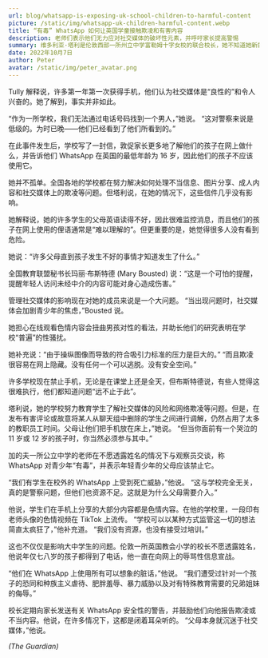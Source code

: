 ```yaml
---
url: blog/whatsapp-is-exposing-uk-school-children-to-harmful-content
picture: /static/img/whatsapp-uk-children-harmful-content.webp
title: “有毒” WhatsApp 如何让英国学童接触欺凌和有害内容
description: 老师们表示他们无力应对社交媒体的破坏性元素，并呼吁家长提高警惕
summary: 维多利亚·塔利是伦敦西部一所州立中学富勒姆十字女校的联合校长，她不知道她新的第一年会邀请校外的人加入他们的 WhatsApp 小组。 她只是在一个“陌生人”与 11 岁的孩子分享“可怕的照片”并且有人提醒老师时才发现。
date: 2022年10月7日
author: Peter
avatar: /static/img/peter_avatar.png
---
```

Tully 解释说，许多第一年第一次获得手机，他们认为社交媒体是“良性的”和令人兴奋的。她了解到，事实并非如此。

“作为一所学校，我们无法通过电话号码找到一个男人，”她说。 “这对警察来说是低级的。为时已晚——他们已经看到了他们所看到的。”

在此事件发生后，学校写了一封信，敦促家长更多地了解他们的孩子在网上做什么，并告诉他们 WhatsApp 在英国的最低年龄为 16 岁，因此他们的孩子不应该使用它。

她并不孤单。全国各地的学校都在努力解决如何处理不当信息、图片分享、成人内容和社交媒体上的欺凌等问题。但塔利说，在她的情况下，这些信件几乎没有影响。

她解释说，她的许多学生的父母英语读得不好，因此很难监控消息，而且他们的孩子在网上使用的俚语通常是“难以理解的”。但更重要的是，她觉得很多人没有看到危险。

她说：“许多父母直到孩子发生不好的事情才知道发生了什么。”

全国教育联盟秘书长玛丽·布斯特德 (Mary Bousted) 说：“这是一个可怕的提醒，提醒年轻人访问未经中介的内容可能对身心造成伤害。”

管理社交媒体的影响现在对她的成员来说是一个大问题。 “当出现问题时，社交媒体会加剧青少年的焦虑，”Bousted 说。

她担心在线观看色情内容会扭曲男孩对性的看法，并助长他们的研究表明在学校“普遍”的性骚扰。

她补充说：“由于操纵图像而导致的符合吸引力标准的压力是巨大的。” “而且欺凌很容易在网上隐藏。没有任何一个可以逃脱。没有安全空间。”

许多学校现在禁止手机，无论是在课堂上还是全天，但布斯特德说，有些人觉得这很难执行，他们都知道问题“远不止于此”。

塔利说，她的学校努力教育学生了解社交媒体的风险和网络欺凌等问题。但是，在发布有害评论或故意将某人从聊天组中删除的学生之间进行调解，仍然占用了太多的教职员工时间。父母让他们把手机放在床上，”她说。 “但当你面前有一个哭泣的 11 岁或 12 岁的孩子时，你当然必须参与其中。”

加的夫一所公立中学的老师在不愿透露姓名的情况下与观察员交谈，称 WhatsApp 对青少年“有毒”，并表示年轻青少年的父母应该禁止它。

“我们有学生在校外的 WhatsApp 上受到死亡威胁，”他说。 “这与学校完全无关，真的是警察问题，但他们也资源不足。这就是为什么父母需要介入。”

他说，学生们在手机上分享的大部分内容都是色情内容。在他的学校里，一段印有老师头像的色情视频在 TikTok 上流传。 “学校可以以某种方式监管这一切的想法简直太疯狂了，”他补充道。 “我们没有资源，也没有接受过培训。”

这也不仅仅是影响大中学生的问题。伦敦一所英国教会小学的校长不愿透露姓名，他说年仅七八岁的孩子都得到了电话，他一直在向网上的辱骂性信息宣战。

“他们在 WhatsApp 上使用所有可以想象的脏话，”他说。 “我们遭受过针对一个孩子的恐同和种族主义虐待、肥胖羞辱、暴力威胁以及对有特殊教育需要的兄弟姐妹的侮辱。”

校长定期向家长发送有关 WhatsApp 安全性的警告，并鼓励他们向他报告欺凌或不当内容。他说，在许多情况下，这都是闭着耳朵听的。 “父母本身就沉迷于社交媒体，”他说。

*(The Guardian)*
